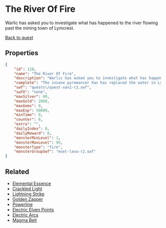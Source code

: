 # The River Of Fire

Warlic has asked you to investigate what has happened to the river flowing past the mining town of Lymcrest.

[Back to quest](../quests.md)

## Properties

```json
{
    "id": 128,
    "name": "The River Of Fire",
    "description": "Warlic has asked you to investigate what has happened to the river flowing past the mining town of Lymcrest.",
    "complete": "The insane pyromancer Xan has replaced the water in Lymcrest's river with a scalding lava flow. If you do not find a way to get the water back soon Lymcrest will be doomed!",
    "swf": "quests\/quest-xan1-r2.swf",
    "swfX": "none",
    "maxSilver": 99,
    "maxGold": 2000,
    "maxGems": 0,
    "maxExp": 50000,
    "minTime": 0,
    "counter": 0,
    "extra": "",
    "dailyIndex": 0,
    "dailyReward": 0,
    "monsterMinLevel": 1,
    "monsterMaxLevel": 99,
    "monsterType": "fire",
    "monsterGroupSwf": "mset-lava-r2.swf"
}
```

## Related

- [Elemental Essence](../items/864-elemental-essence.md)
- [Crackled Light](../items/865-crackled-light.md)
- [Lightning Strike](../items/866-lightning-strike.md)
- [Golden Zapper](../items/867-golden-zapper.md)
- [Powerline](../items/868-powerline.md)
- [Electric Elven Points](../items/869-electric-elven-points.md)
- [Electric Arcs](../items/870-electric-arcs.md)
- [Magma Belt](../items/871-magma-belt.md)

